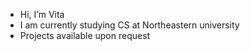 - Hi, I’m Vita
- I am currently studying CS at Northeastern university
- Projects available upon request

<!---
vitakh/vitakh is a ✨ special ✨ repository because its `README.md` (this file) appears on your GitHub profile.
You can click the Preview link to take a look at your changes.
--->
